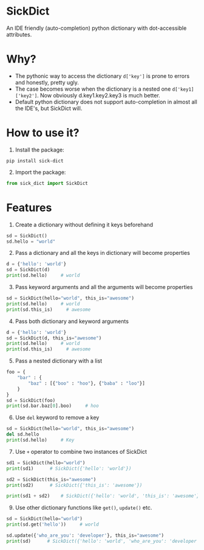 # SickDict
An IDE friendly (auto-completion) python dictionary with dot-accessible attributes.

# Why?
- The pythonic way to access the dictionary `d['key']` is prone to errors and honestly, pretty ugly.
- The case becomes worse when the dictionary is a nested one `d['key1]['key2']`. Now obviously d.key1.key2.key3 is much better.
- Default python dictionary does not support auto-completion in almost all the IDE's, but SickDict will.

# How to use it?
1. Install the package:
```console
pip install sick-dict
```
2. Import the package:
```python
from sick_dict import SickDict
```

# Features
1. Create a dictionary without defining it keys beforehand
```python
sd = SickDict()
sd.hello = "world"
```
2. Pass a dictionary and all the keys in dictionary will become properties
```python
d = {'hello': 'world'}
sd = SickDict(d)
print(sd.hello)     # world
```
3. Pass keyword arguments and all the arguments will become properties
```python
sd = SickDict(hello="world", this_is="awesome")
print(sd.hello)     # world
print(sd.this_is)     # awesome
```
4. Pass both dictionary and keyword arguments
```python
d = {'hello': 'world'}
sd = SickDict(d, this_is="awesome")
print(sd.hello)     # world
print(sd.this_is)     # awesome
```
5. Pass a nested dictionary with a list
```python
foo = {
    "bar" : {
        "baz" : [{"boo" : "hoo"}, {"baba" : "loo"}]
    }
}
sd = SickDict(foo)
print(sd.bar.baz[0].boo)     # hoo
```

6. Use `del` keyword to remove a key
```python
sd = SickDict(hello="world", this_is="awesome")
del sd.hello
print(sd.hello)     # Key
```

7. Use `+` operator to combine two instances of SickDict
```python
sd1 = SickDict(hello="world")
print(sd1)      # SickDict({'hello': 'world'})

sd2 = SickDict(this_is="awesome")
print(sd2)      # SickDict({'this_is': 'awesome'})

print(sd1 + sd2)    # SickDict({'hello': 'world', 'this_is': 'awesome'})
```

9. Use other dictionary functions like `get()`, `update()` etc.
```python
sd = SickDict(hello="world")
print(sd.get('hello'))     # world

sd.update({'who_are_you': 'developer'}, this_is="awesome")
print(sd)      # SickDict({'hello': 'world', 'who_are_you': 'developer', 'this_is': 'awesome'})
```